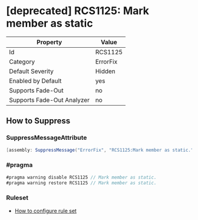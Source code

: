 # \[deprecated\] RCS1125: Mark member as static

Property | Value
--- | ---
Id|RCS1125
Category|ErrorFix
Default Severity|Hidden
Enabled by Default|yes
Supports Fade\-Out|no
Supports Fade\-Out Analyzer|no

## How to Suppress

### SuppressMessageAttribute

```csharp
[assembly: SuppressMessage("ErrorFix", "RCS1125:Mark member as static.", Justification = "<Pending>")]
```

### \#pragma

```csharp
#pragma warning disable RCS1125 // Mark member as static.
#pragma warning restore RCS1125 // Mark member as static.
```

### Ruleset

* [How to configure rule set](../HowToConfigureAnalyzers.md)
